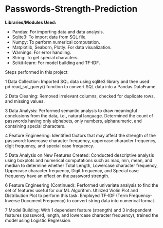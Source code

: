 # Passwords-Strength-Prediction

**Libraries/Modules Used:**

* Pandas: For importing data and data analysis.
* Sqlite3: To import data from SQL file.
* Numpy: To perform numerical computation.
* Matplotlib, Seaborn, Plotly: For data visualization.
* Warnings: For error handling.
* String: To get special characters.
* Scikit-learn: For model building and TF-IDF.

Steps performed in this project:

1 Data Collection:
Imported SQL data using sqlite3 library and then used pd.read_sql_query() function to convert SQL data into a Pandas DataFrame.

2 Data Cleaning:
Removed irrelevant columns, checked for duplicate rows, and missing values.

3 Data Analysis:
Performed semantic analysis to draw meaningful conclusions from the data, i.e., natural language. Determined the count of passwords having only alphabets, only numbers, alphanumeric, and containing special characters.

4 Feature Engineering:
Identified factors that may affect the strength of the password: lowercase character frequency, uppercase character frequency, digit frequency, and special case frequency.

5 Data Analysis on New Features Created:
Conducted descriptive analysis using boxplots and numerical computations such as max, min, mean, and median to determine whether Total Length, Lowercase character frequency, Uppercase character frequency, Digit frequency, and Special case frequency have an effect on the password strength.

6 Feature Engineering (Continued):
Performed univariate analysis to find the set of features useful for our ML Algorithm. Utilized Violin Plot and Distribution Plot to perform this task. Employed TF-IDF (Term Frequency-Inverse Document Frequency) to convert string data into numerical format.

7 Model Building:
With 1 dependent feature (strength) and 3 independent features (password, length, and lowercase character frequency), trained the model using Logistic Regression.
